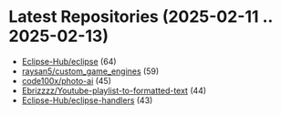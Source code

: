 # Latest Repositories (2025-02-11 .. 2025-02-13)

- [Eclipse-Hub/eclipse](https://github.com/Eclipse-Hub/eclipse) (64)
- [raysan5/custom_game_engines](https://github.com/raysan5/custom_game_engines) (59)
- [code100x/photo-ai](https://github.com/code100x/photo-ai) (45)
- [Ebrizzzz/Youtube-playlist-to-formatted-text](https://github.com/Ebrizzzz/Youtube-playlist-to-formatted-text) (44)
- [Eclipse-Hub/eclipse-handlers](https://github.com/Eclipse-Hub/eclipse-handlers) (43)
